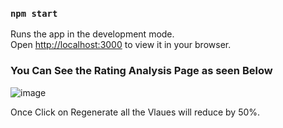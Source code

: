 ### `npm start`

Runs the app in the development mode.\
Open [http://localhost:3000](http://localhost:3000) to view it in your browser.

### You Can See the Rating Analysis Page as seen Below

![image](https://github.com/PrabhanjanR/ratingBreakdown/assets/63030459/edba9510-783e-4dfe-acee-548e82db6e25)

Once Click on Regenerate all the Vlaues will reduce by 50%.
